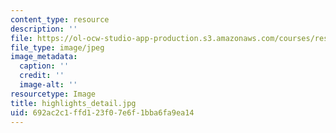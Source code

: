 ```yaml
---
content_type: resource
description: ''
file: https://ol-ocw-studio-app-production.s3.amazonaws.com/courses/res-18-001-calculus-online-textbook-spring-2005/692ac2c1ffd123f07e6f1bba6fa9ea14_highlights_detail.jpg
file_type: image/jpeg
image_metadata:
  caption: ''
  credit: ''
  image-alt: ''
resourcetype: Image
title: highlights_detail.jpg
uid: 692ac2c1-ffd1-23f0-7e6f-1bba6fa9ea14
---
```

